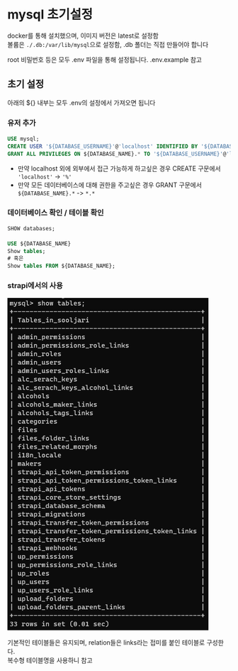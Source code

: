 # mysql 초기설정

docker를 통해 설치했으며, 이미지 버전은 latest로 설정함  
볼륨은 `./.db:/var/lib/mysql`으로 설정함, .db 폴더는 직접 만들어야 합니다

root 비밀번호 등은 모두 .env 파일을 통해 설정됩니다. .env.example 참고

## 초기 설정

아래의 ${} 내부는 모두 .env의 설정에서 가져오면 됩니다

### 유저 추가

```sql
USE mysql;
CREATE USER '${DATABASE_USERNAME}'@'localhost' IDENTIFIED BY '${DATABASE_PASSWORD}';
GRANT ALL PRIVILEGES ON ${DATABASE_NAME}.* TO '${DATABASE_USERNAME}'@'localhost';
```

- 만약 localhost 외에 외부에서 접근 가능하게 하고싶은 경우
  CREATE 구문에서 `'localhost'` -> `'%'`
- 만약 모든 데이터베이스에 대해 권한을 주고싶은 경우
  GRANT 구문에서 `${DATABASE_NAME}.*` -> `*.*`

### 데이터베이스 확인 / 테이블 확인

```sql
SHOW databases;

USE ${DATABASE_NAME}
Show tables;
# 혹은
Show tables FROM ${DATABASE_NAME};
```

### strapi에서의 사용

![strapi table](./images/strapi_tables.png)

기본적인 테이블들은 유지되며, relation들은 links라는 접미를 붙인 테이블로 구성한다.  
복수형 테이블명을 사용하니 참고
